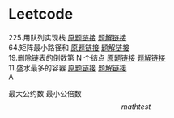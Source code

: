 # Leetcode
225.用队列实现栈 [原题链接](https://leetcode-cn.com/problems/implement-stack-using-queues/) [题解链接](https://github.com/PengMiMac/Leetcode/blob/main/notebook.md#225) \
64.矩阵最小路径和 [原题链接](https://leetcode-cn.com/problems/minimum-path-sum/) [题解链接](https://github.com/PengMiMac/Leetcode/blob/main/notebook.md#64) \
19.删除链表的倒数第 N 个结点 [原题链接](https://leetcode-cn.com/problems/remove-nth-node-from-end-of-list/) [题解链接](https://github.com/PengMiMac/Leetcode/blob/main/notebook.md#19) \
11.盛水最多的容器 [原题链接](https://leetcode-cn.com/problems/container-with-most-water/) [题解链接](https://github.com/PengMiMac/Leetcode/blob/main/notebook.md#11) \
A


最大公约数 最小公倍数 \
$$ math test $$
